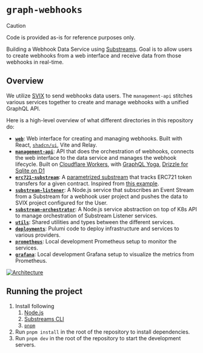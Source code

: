 # `graph-webhooks`

> [!CAUTION]
>
> Code is provided as-is for reference purposes only.

Building a Webhook Data Service using [Substreams](https://substreams.dev). Goal is to allow users to create webhooks from a web interface and receive data from those webhooks in real-time.

## Overview

We utilize [SVIX](https://www.svix.com) to send webhooks data users. The `management-api` stitches various services together to create and manage webhooks with a unified GraphQL API.

Here is a high-level overview of what different directories in this repository do:

- [**`web`**](./web/): Web interface for creating and managing webhooks. Built with React, [`shadcn/ui`](https://ui.shadcn.com), Vite and Relay.
- [**`management-api`**](./management-api/): API that does the orchestration of webhooks, connects the web interface to the data service and manages the webhook lifecycle. Built on [Cloudflare Workers](https://developers.cloudflare.com/workers/), with [GraphQL Yoga](https://the-guild.dev/graphql/yoga-server), [Drizzle for Sqlite on D1](https://orm.drizzle.team/docs/get-started-sqlite#cloudflare-d1)
- [**`erc721-substream`**](./erc721-substream/): A [parametrized substream](https://substreams.streamingfast.io/documentation/develop/parameterized-modules) that tracks ERC721 token transfers for a given contract. Inspired from [this example](https://github.com/streamingfast/substreams-eth-token-transfers).
- [**`substream-listener`**](./substream-listener/): A Node.js service that subscribes an Event Stream from a Substream for a webhook user project and pushes the data to SVIX project configured for the User.
- [**`substream-orchestrator`**](./substream-orchestrator/): A Node.js service abstraction on top of K8s API to manage orchestration of Substream Listener services.
- [**`utils`**](./utils/): Shared utilities and types between the different services.
- [**`deployments`**](./deployments/): Pulumi code to deploy infrastructure and services to various providers.
- [**`prometheus`**](./prometheus/): Local development Prometheus setup to monitor the services.
- [**`grafana`**](./grafana/): Local development Grafana setup to visualize the metrics from Prometheus.

[![Architecture](https://github.com/saihaj/graph-webhooks/assets/44710980/f4ea64cc-f230-4a34-beb6-9df497d35cc7)](https://excalidraw.com/#json=opdfEctodVvmGIDtnGTkA,Q19BOyI3_9f0p5y89ae6nQ)

## Running the project

1. Install following
   1. [Node.js](https://nodejs.org/en/download/)
   2. [Substreams CLI](https://substreams.streamingfast.io/documentation/consume/installing-the-cli)
   3. [`pnpm`](https://pnpm.io/installation)
2. Run `pnpm install` in the root of the repository to install dependencies.
3. Run `pnpm dev` in the root of the repository to start the development servers.
